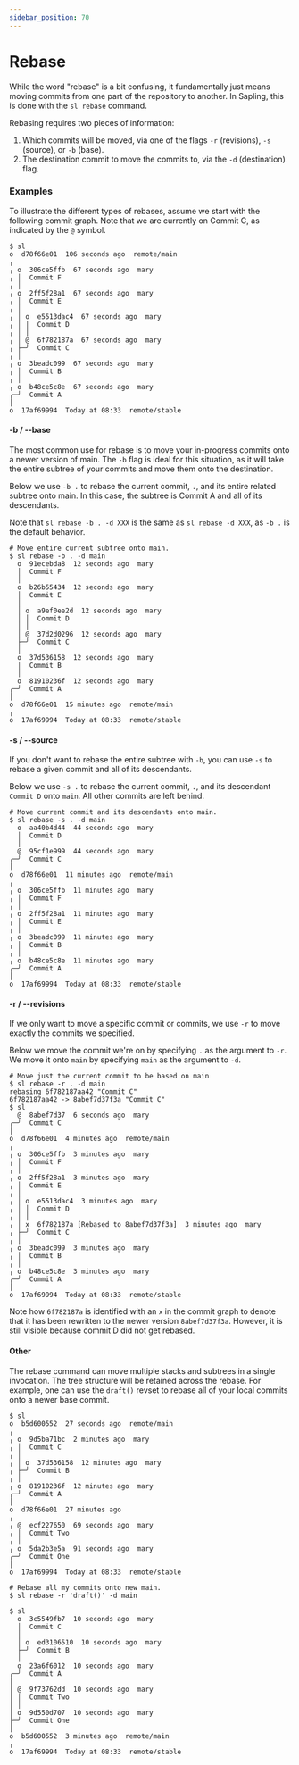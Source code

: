 ```yaml
---
sidebar_position: 70
---
```


# Rebase

While the word "rebase" is a bit confusing, it fundamentally just means moving
commits from one part of the repository to another. In Sapling, this is
done with the `sl rebase` command.

Rebasing requires two pieces of information:
1. Which commits will be moved, via one of the flags `-r` (revisions), `-s` (source), or  `-b` (base).
2. The destination commit to move the commits to, via the `-d`
   (destination) flag.


### Examples
To illustrate the different types of rebases, assume we start with the following
commit graph. Note that we are currently on Commit C, as indicated by the `@`
symbol.
```sl-session
$ sl
o  d78f66e01  106 seconds ago  remote/main
╷
╷ o  306ce5ffb  67 seconds ago  mary
╷ │  Commit F
╷ │
╷ o  2ff5f28a1  67 seconds ago  mary
╷ │  Commit E
╷ │
╷ │ o  e5513dac4  67 seconds ago  mary
╷ │ │  Commit D
╷ │ │
╷ │ @  6f782187a  67 seconds ago  mary
╷ ├─╯  Commit C
╷ │
╷ o  3beadc099  67 seconds ago  mary
╷ │  Commit B
╷ │
╷ o  b48ce5c8e  67 seconds ago  mary
╭─╯  Commit A
│
o  17af69994  Today at 08:33  remote/stable
```

#### -b / --base
The most common use for rebase is to move your in-progress commits onto a newer
version of main.  The `-b` flag is ideal for this situation, as it will take the
entire subtree of your commits and move them onto the destination.

Below we use `-b .` to rebase the current commit, `.`, and its entire related
subtree onto main. In this case, the subtree is Commit A and all of its
descendants.

Note that `sl rebase -b . -d XXX` is the same as `sl rebase -d XXX`, as `-b .`
is the default behavior.

```sl-session
# Move entire current subtree onto main.
$ sl rebase -b . -d main
  o  91ecebda8  12 seconds ago  mary
  │  Commit F
  │
  o  b26b55434  12 seconds ago  mary
  │  Commit E
  │
  │ o  a9ef0ee2d  12 seconds ago  mary
  │ │  Commit D
  │ │
  │ @  37d2d0296  12 seconds ago  mary
  ├─╯  Commit C
  │
  o  37d536158  12 seconds ago  mary
  │  Commit B
  │
  o  81910236f  12 seconds ago  mary
╭─╯  Commit A
│
o  d78f66e01  15 minutes ago  remote/main
╷
o  17af69994  Today at 08:33  remote/stable
```

#### -s / --source
If you don't want to rebase the entire subtree with `-b`, you can use `-s` to
rebase a given commit and all of its descendants.

Below we use `-s .` to rebase the current commit, `.`, and its descendant
`Commit D` onto `main`. All other commits are left behind.

```sl-session
# Move current commit and its descendants onto main.
$ sl rebase -s . -d main
  o  aa40b4d44  44 seconds ago  mary
  │  Commit D
  │
  @  95cf1e999  44 seconds ago  mary
╭─╯  Commit C
│
o  d78f66e01  11 minutes ago  remote/main
╷
╷ o  306ce5ffb  11 minutes ago  mary
╷ │  Commit F
╷ │
╷ o  2ff5f28a1  11 minutes ago  mary
╷ │  Commit E
╷ │
╷ o  3beadc099  11 minutes ago  mary
╷ │  Commit B
╷ │
╷ o  b48ce5c8e  11 minutes ago  mary
╭─╯  Commit A
│
o  17af69994  Today at 08:33  remote/stable
```

#### -r / --revisions
If we only want to move a specific commit or commits, we use `-r` to move
exactly the commits we specified.

Below we move the commit we're on by specifying `.` as the argument to `-r`.  We
move it onto `main` by specifying `main` as the argument to `-d`.

```sl-session
# Move just the current commit to be based on main
$ sl rebase -r . -d main
rebasing 6f782187aa42 "Commit C"
6f782187aa42 -> 8abef7d37f3a "Commit C"
$ sl
  @  8abef7d37  6 seconds ago  mary
╭─╯  Commit C
│
o  d78f66e01  4 minutes ago  remote/main
╷
╷ o  306ce5ffb  3 minutes ago  mary
╷ │  Commit F
╷ │
╷ o  2ff5f28a1  3 minutes ago  mary
╷ │  Commit E
╷ │
╷ │ o  e5513dac4  3 minutes ago  mary
╷ │ │  Commit D
╷ │ │
╷ │ x  6f782187a [Rebased to 8abef7d37f3a]  3 minutes ago  mary
╷ ├─╯  Commit C
╷ │
╷ o  3beadc099  3 minutes ago  mary
╷ │  Commit B
╷ │
╷ o  b48ce5c8e  3 minutes ago  mary
╭─╯  Commit A
│
o  17af69994  Today at 08:33  remote/stable
```

Note how `6f782187a` is identified with an `x` in the commit graph to denote that it
has been rewritten to the newer version `8abef7d37f3a`.  However, it is still visible
because commit D did not get rebased.


#### Other
The rebase command can move multiple stacks and subtrees in a single invocation. The tree structure will be retained across the rebase. For example, one can use the `draft()` revset to rebase all of your local commits onto a newer base commit.

```sl-session
$ sl
o  b5d600552  27 seconds ago  remote/main
╷
╷ o  9d5ba71bc  2 minutes ago  mary
╷ │  Commit C
╷ │
╷ │ o  37d536158  12 minutes ago  mary
╷ ├─╯  Commit B
╷ │
╷ o  81910236f  12 minutes ago  mary
╭─╯  Commit A
│
o  d78f66e01  27 minutes ago
╷
╷ @  ecf227650  69 seconds ago  mary
╷ │  Commit Two
╷ │
╷ o  5da2b3e5a  91 seconds ago  mary
╭─╯  Commit One
│
o  17af69994  Today at 08:33  remote/stable

# Rebase all my commits onto new main.
$ sl rebase -r 'draft()' -d main

$ sl
  o  3c5549fb7  10 seconds ago  mary
  │  Commit C
  │
  │ o  ed3106510  10 seconds ago  mary
  ├─╯  Commit B
  │
  o  23a6f6012  10 seconds ago  mary
╭─╯  Commit A
│
│ @  9f73762dd  10 seconds ago  mary
│ │  Commit Two
│ │
│ o  9d550d707  10 seconds ago  mary
├─╯  Commit One
│
o  b5d600552  3 minutes ago  remote/main
╷
o  17af69994  Today at 08:33  remote/stable
```

